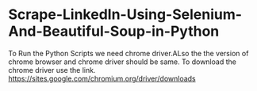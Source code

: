 # Scrape-LinkedIn-Using-Selenium-And-Beautiful-Soup-in-Python

To Run the Python Scripts we need chrome driver.ALso the the version of chrome browser and chrome driver should be same.
To download the chrome driver use the  link.
https://sites.google.com/chromium.org/driver/downloads
